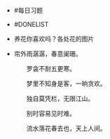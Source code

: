 - #每日习题
- #DONELIST
- 养花你喜欢吗？各处花的图片
- 帘外雨潺潺，春意阑珊。
  
  　　罗衾不耐五更寒。
  
  　　梦里不知身是客，一晌贪欢。
  
  　　独自莫凭栏，无限江山。
  
  　　别时容易见时难。
  
  　　流水落花春去也，天上人间。